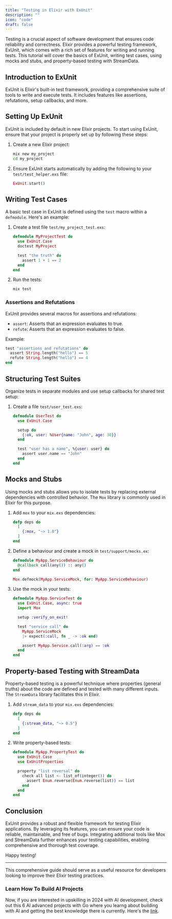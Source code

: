 ```yaml
---
title: "Testing in Elixir with ExUnit"
description: ""
icon: "code"
draft: false
---
```


Testing is a crucial aspect of software development that ensures code reliability and correctness. Elixir provides a powerful testing framework, ExUnit, which comes with a rich set of features for writing and running tests. This tutorial will cover the basics of ExUnit, writing test cases, using mocks and stubs, and property-based testing with StreamData.

## Introduction to ExUnit

ExUnit is Elixir's built-in test framework, providing a comprehensive suite of tools to write and execute tests. It includes features like assertions, refutations, setup callbacks, and more.

## Setting Up ExUnit

ExUnit is included by default in new Elixir projects. To start using ExUnit, ensure that your project is properly set up by following these steps:

1. Create a new Elixir project:
    ```sh
    mix new my_project
    cd my_project
    ```

2. Ensure ExUnit starts automatically by adding the following to your `test/test_helper.exs` file:
    ```elixir
    ExUnit.start()
    ```

## Writing Test Cases

A basic test case in ExUnit is defined using the `test` macro within a `defmodule`. Here's an example:

1. Create a test file `test/my_project_test.exs`:
    ```elixir
    defmodule MyProjectTest do
      use ExUnit.Case
      doctest MyProject

      test "the truth" do
        assert 1 + 1 == 2
      end
    end
    ```

2. Run the tests:
    ```sh
    mix test
    ```

### Assertions and Refutations

ExUnit provides several macros for assertions and refutations:
- `assert`: Asserts that an expression evaluates to true.
- `refute`: Asserts that an expression evaluates to false.

Example:
```elixir
test "assertions and refutations" do
  assert String.length("hello") == 5
  refute String.length("hello") == 4
end
```

## Structuring Test Suites

Organize tests in separate modules and use setup callbacks for shared test setup:

1. Create a file `test/user_test.exs`:
    ```elixir
    defmodule UserTest do
      use ExUnit.Case

      setup do
        {:ok, user: %User{name: "John", age: 30}}
      end

      test "user has a name", %{user: user} do
        assert user.name == "John"
      end
    end
    ```

## Mocks and Stubs

Using mocks and stubs allows you to isolate tests by replacing external dependencies with controlled behavior. The `Mox` library is commonly used in Elixir for this purpose.

1. Add `mox` to your `mix.exs` dependencies:
    ```elixir
    defp deps do
      [
        {:mox, "~> 1.0"}
      ]
    end
    ```

2. Define a behaviour and create a mock in `test/support/mocks.ex`:
    ```elixir
    defmodule MyApp.ServiceBehaviour do
      @callback call(any()) :: any()
    end

    Mox.defmock(MyApp.ServiceMock, for: MyApp.ServiceBehaviour)
    ```

3. Use the mock in your tests:
    ```elixir
    defmodule MyApp.ServiceTest do
      use ExUnit.Case, async: true
      import Mox

      setup :verify_on_exit!

      test "service call" do
        MyApp.ServiceMock
        |> expect(:call, fn _ -> :ok end)

        assert MyApp.Service.call(:arg) == :ok
      end
    end
    ```

## Property-based Testing with StreamData

Property-based testing is a powerful technique where properties (general truths) about the code are defined and tested with many different inputs. The `StreamData` library facilitates this in Elixir.

1. Add `stream_data` to your `mix.exs` dependencies:
    ```elixir
    defp deps do
      [
        {:stream_data, "~> 0.5"}
      ]
    end
    ```

2. Write property-based tests:
    ```elixir
    defmodule MyApp.PropertyTest do
      use ExUnit.Case
      use ExUnitProperties

      property "list reversal" do
        check all list <- list_of(integer()) do
          assert Enum.reverse(Enum.reverse(list)) == list
        end
      end
    end
    ```

## Conclusion

ExUnit provides a robust and flexible framework for testing Elixir applications. By leveraging its features, you can ensure your code is reliable, maintainable, and free of bugs. Integrating additional tools like Mox and StreamData further enhances your testing capabilities, enabling comprehensive and thorough test coverage.

Happy testing!

---

This comprehensive guide should serve as a useful resource for developers looking to improve their Elixir testing practices.

### Learn How To Build AI Projects

Now, if you are interested in upskilling in 2024 with AI development, check out this 6 AI advanced projects with Go where you learng about building with AI and getting the best knowledge there is currently. Here's the [link](https://akhilsharmatech.gumroad.com/l/zgxqq).
